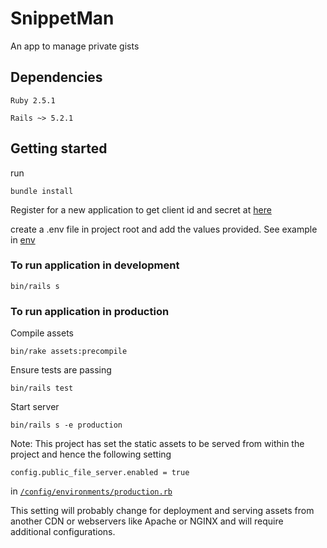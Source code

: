 # SnippetMan

An app to manage private gists

## Dependencies

`Ruby 2.5.1`

`Rails ~> 5.2.1`

## Getting started

run 

```
bundle install
```

Register for a new application to get client id and secret at [here](https://github.com/settings/applications/new)

create a .env file in project root and add the values provided. See example in [env](./.env.example)

### To run application in development

```
bin/rails s
```

### To run application in production

Compile assets
```
bin/rake assets:precompile
```

Ensure tests are passing
```
bin/rails test
```

Start server
```
bin/rails s -e production
```

Note: This project has set the static assets to be served from within the project and hence the following setting
```
config.public_file_server.enabled = true
```
in [`/config/environments/production.rb`](/config/environments/production.rb)

This setting will probably change for deployment and serving assets from another CDN or webservers like Apache or NGINX and will require additional configurations.

